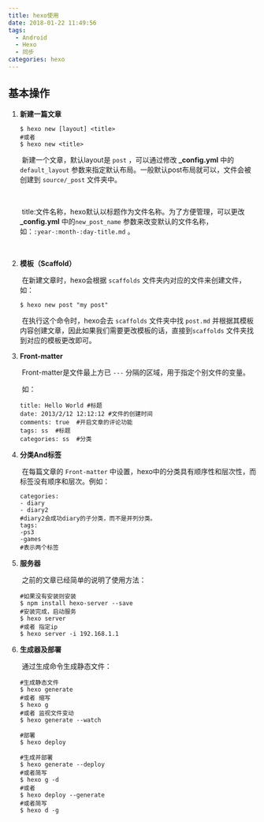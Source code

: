 ```yaml
---
title: hexo使用
date: 2018-01-22 11:49:56
tags:
  - Android
  - Hexo
  - 同步
categories: hexo
---
```


## 基本操作

1. **新建一篇文章**

   ```shell
   $ hexo new [layout] <title>
   #或者
   $ hexo new <title>
   ```

   ​	新建一个文章，默认layout是 `post` ，可以通过修改 **_config.yml** 中的 `default_layout` 参数来指定默认布局。一般默认post布局就可以，文件会被创建到 `source/_post` 文件夹中。

   ​	

   ​	title:文件名称，hexo默认以标题作为文件名称。为了方便管理，可以更改 **_config.yml** 中的`new_post_name` 参数来改变默认的文件名称，如：`:year-:month-:day-title.md` 。

   ​

2. **模板（Scaffold）**

   ​	在新建文章时，hexo会根据 `scaffolds` 文件夹内对应的文件来创建文件，如：

    ```shell
   $ hexo new post "my post"
    ```
   ​	在执行这个命令时，hexo会去 `scaffolds` 文件夹中找 `post.md` 并根据其模板内容创建文章，因此如果我们需要更改模板的话，直接到`scaffolds` 文件夹找到对应的模板更改即可。

3. **Front-matter**

   ​	Front-matter是文件最上方已 `---` 分隔的区域，用于指定个别文件的变量。

   ​	如：

   ```shell
   title: Hello World #标题
   date: 2013/2/12 12:12:12 #文件的创建时间
   comments: true  #开启文章的评论功能
   tags: ss  #标题
   categories: ss  #分类
   ```

4. **分类And标签**

   ​	在每篇文章的 `Front-matter` 中设置，hexo中的分类具有顺序性和层次性，而标签没有顺序和层次。例如：

   ```shell
   categories:
   - diary
   - diary2
   #diary2会成功diary的子分类，而不是并列分类。
   tags:
   -ps3
   -games
   #表示两个标签
   ```

5. **服务器**

   ​	之前的文章已经简单的说明了使用方法：

   ```shell
   #如果没有安装则安装
   $ npm install hexo-server --save
   #安装完成，启动服务
   $ hexo server
   #或者 指定ip
   $ hexo server -i 192.168.1.1 
   ```

6. **生成器及部署**

   ​	通过生成命令生成静态文件：

   ```shell
   #生成静态文件
   $ hexo generate
   #或者 缩写
   $ hexo g
   #或者 监视文件变动
   $ hexo generate --watch

   #部署
   $ hexo deploy

   #生成并部署
   $ hexo generate --deploy
   #或者简写
   $ hexo g -d
   #或者
   $ hexo deploy --generate
   #或者简写
   $ hexo d -g

   ```

